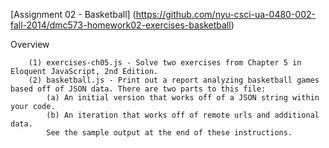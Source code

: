 [Assignment 02 - Basketball]
(https://github.com/nyu-csci-ua-0480-002-fall-2014/dmc573-homework02-exercises-basketball)

Overview

        (1) exercises-ch05.js - Solve two exercises from Chapter 5 in Eloquent JavaScript, 2nd Edition.
        (2) basketball.js - Print out a report analyzing basketball games based off of JSON data. There are two parts to this file:
            (a) An initial version that works off of a JSON string within your code.
            (b) An iteration that works off of remote urls and additional data.
            See the sample output at the end of these instructions.